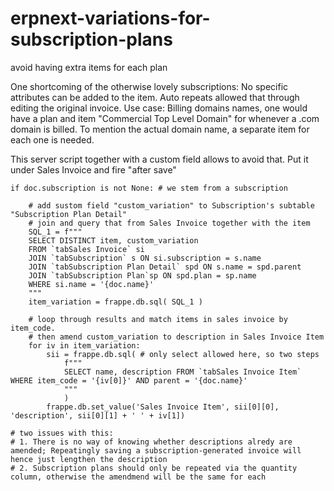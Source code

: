 # erpnext-variations-for-subscription-plans
avoid having extra items for each plan

One shortcoming of the otherwise lovely subscriptions: No specific attributes can be added to the item. Auto repeats allowed that through editing the original invoice.
Use case: Billing domains names, one would have a plan and item "Commercial Top Level Domain" for whenever a .com domain is billed. To mention the actual domain name, a separate item for each one is needed.

This server script together with a custom field allows to avoid that. Put it under Sales Invoice and fire "after save"
```
if doc.subscription is not None: # we stem from a subscription

    # add sustom field "custom_variation" to Subscription's subtable "Subscription Plan Detail"
    # join and query that from Sales Invoice together with the item
    SQL_1 = f"""
    SELECT DISTINCT item, custom_variation
    FROM `tabSales Invoice` si
    JOIN `tabSubscription` s ON si.subscription = s.name
    JOIN `tabSubscription Plan Detail` spd ON s.name = spd.parent
    JOIN `tabSubscription Plan`sp ON spd.plan = sp.name
    WHERE si.name = '{doc.name}'
    """
    item_variation = frappe.db.sql( SQL_1 )
    
    # loop through results and match items in sales invoice by item_code.
    # then amend custom_variation to description in Sales Invoice Item
    for iv in item_variation:
        sii = frappe.db.sql( # only select allowed here, so two steps
            f"""
            SELECT name, description FROM `tabSales Invoice Item` WHERE item_code = '{iv[0]}' AND parent = '{doc.name}'
            """
            )
        frappe.db.set_value('Sales Invoice Item', sii[0][0], 'description', sii[0][1] + ' ' + iv[1])
        
# two issues with this:
# 1. There is no way of knowing whether descriptions alredy are amended; Repeatingly saving a subscription-generated invoice will hence just lengthen the description
# 2. Subscription plans should only be repeated via the quantity column, otherwise the amendmend will be the same for each
```
